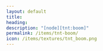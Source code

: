 ```yaml
---
layout: default
title: 
heading: 
description: "[node][tnt:boom]"
permalink: /items/tnt-boom/
icon: /items/textures/tnt_boom.png
---
```

